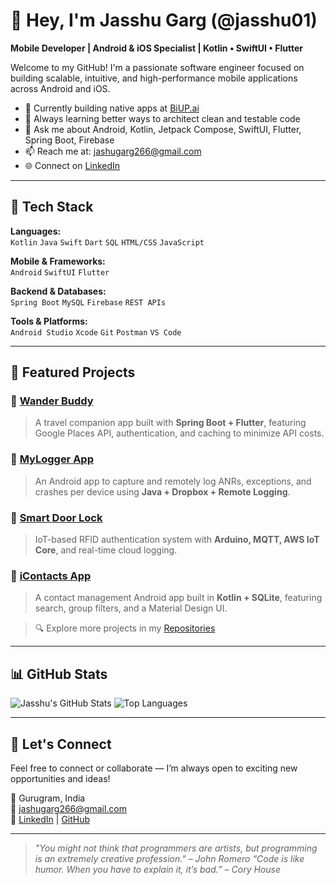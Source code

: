 # 👋 Hey, I'm Jasshu Garg (@jasshu01)

**Mobile Developer | Android & iOS Specialist | Kotlin • SwiftUI • Flutter**

Welcome to my GitHub! I'm a passionate software engineer focused on building scalable, intuitive, and high-performance mobile applications across Android and iOS.

- 🔭 Currently building native apps at [BiUP.ai](https://www.biup.ai)
- 🌱 Always learning better ways to architect clean and testable code
- 💬 Ask me about Android, Kotlin, Jetpack Compose, SwiftUI, Flutter, Spring Boot, Firebase
- 📫 Reach me at: [jashugarg266@gmail.com](mailto:jashugarg266@gmail.com)
- 🌐 Connect on [LinkedIn](https://www.linkedin.com/in/jasshu-garg-8a3205193)

---

## 🚀 Tech Stack

**Languages:**  
`Kotlin` `Java` `Swift` `Dart` `SQL` `HTML/CSS` `JavaScript`

**Mobile & Frameworks:**  
`Android` `SwiftUI` `Flutter`

**Backend & Databases:**  
`Spring Boot` `MySQL` `Firebase` `REST APIs`

**Tools & Platforms:**  
`Android Studio` `Xcode` `Git` `Postman` `VS Code`

---

## 📱 Featured Projects

### 🔹 [Wander Buddy](https://github.com/jasshu01/wander-buddy)
> A travel companion app built with **Spring Boot + Flutter**, featuring Google Places API, authentication, and caching to minimize API costs.

### 🔹 [MyLogger App](https://github.com/jasshu01/mylogger)
> An Android app to capture and remotely log ANRs, exceptions, and crashes per device using **Java + Dropbox + Remote Logging**.

### 🔹 [Smart Door Lock](https://github.com/jasshu01/smart-door-lock)
> IoT-based RFID authentication system with **Arduino, MQTT, AWS IoT Core**, and real-time cloud logging.

### 🔹 [iContacts App](https://github.com/jasshu01/icontacts-app)
> A contact management Android app built in **Kotlin + SQLite**, featuring search, group filters, and a Material Design UI.

> 🔍 Explore more projects in my [Repositories](https://github.com/jasshu01?tab=repositories)

---

## 📊 GitHub Stats

![Jasshu's GitHub Stats](https://github-readme-stats.vercel.app/api?username=jasshu01&show_icons=true&theme=tokyonight&hide_rank=true)
![Top Languages](https://github-readme-stats.vercel.app/api/top-langs/?username=jasshu01&layout=compact&theme=tokyonight)

---

## 🤝 Let's Connect

Feel free to connect or collaborate — I’m always open to exciting new opportunities and ideas!

📍 Gurugram, India  
📧 jashugarg266@gmail.com  
🔗 [LinkedIn](https://www.linkedin.com/in/jasshu-garg-8a3205193) | [GitHub](https://github.com/jasshu01)

---

> *"You might not think that programmers are artists, but programming is an extremely creative profession." – John Romero*
> *“Code is like humor. When you have to explain it, it’s bad.” – Cory House*
